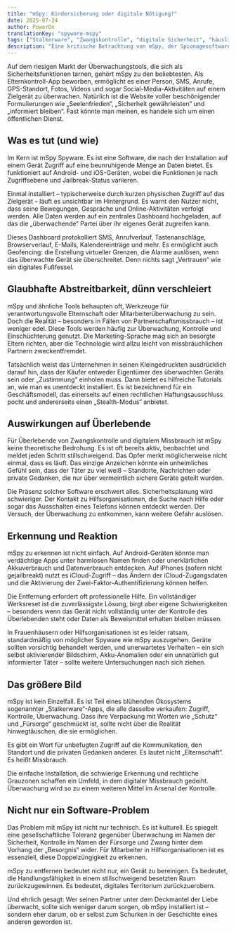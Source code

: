 ```yaml
---
title: "mSpy: Kindersicherung oder digitale Nötigung?"
date: 2025-07-24
author: PowerOn
translationKey: "spyware-mspy"
tags: ["Stalkerware", "Zwangskontrolle", "digitale Sicherheit", "häusliche Gewalt", "Überwachungstechnologie", "Privatsphäre"]
description: "Eine kritische Betrachtung von mSpy, der Spionagesoftware, die als 'elterliche Beruhigung' vermarktet wird, aber zur Kontrolle, Überwachung und Einschüchterung in missbräuchlichen Beziehungen genutzt wird."
---
```


Auf dem riesigen Markt der Überwachungstools, die sich als Sicherheitsfunktionen tarnen, gehört mSpy zu den beliebtesten. Als Elternkontroll-App beworben, ermöglicht es einer Person, SMS, Anrufe, GPS-Standort, Fotos, Videos und sogar Social-Media-Aktivitäten auf einem Zielgerät zu überwachen. Natürlich ist die Website voller beschönigender Formulierungen wie „Seelenfrieden“, „Sicherheit gewährleisten“ und „informiert bleiben“. Fast könnte man meinen, es handele sich um einen öffentlichen Dienst.

## Was es tut (und wie)

Im Kern ist mSpy Spyware. Es ist eine Software, die nach der Installation auf einem Gerät Zugriff auf eine beunruhigende Menge an Daten bietet. Es funktioniert auf Android- und iOS-Geräten, wobei die Funktionen je nach Zugriffsebene und Jailbreak-Status variieren.

Einmal installiert – typischerweise durch kurzen physischen Zugriff auf das Zielgerät – läuft es unsichtbar im Hintergrund. Es warnt den Nutzer nicht, dass seine Bewegungen, Gespräche und Online-Aktivitäten verfolgt werden. Alle Daten werden auf ein zentrales Dashboard hochgeladen, auf das die „überwachende“ Partei über ihr eigenes Gerät zugreifen kann.

Dieses Dashboard protokolliert SMS, Anrufverlauf, Tastenanschläge, Browserverlauf, E-Mails, Kalendereinträge und mehr. Es ermöglicht auch Geofencing: die Erstellung virtueller Grenzen, die Alarme auslösen, wenn das überwachte Gerät sie überschreitet. Denn nichts sagt „Vertrauen“ wie ein digitales Fußfessel.

## Glaubhafte Abstreitbarkeit, dünn verschleiert

mSpy und ähnliche Tools behaupten oft, Werkzeuge für verantwortungsvolle Elternschaft oder Mitarbeiterüberwachung zu sein. Doch die Realität – besonders in Fällen von Partnerschaftsmissbrauch – ist weniger edel. Diese Tools werden häufig zur Überwachung, Kontrolle und Einschüchterung genutzt. Die Marketing-Sprache mag sich an besorgte Eltern richten, aber die Technologie wird allzu leicht von missbräuchlichen Partnern zweckentfremdet.

Tatsächlich weist das Unternehmen in seinen Kleingedruckten ausdrücklich darauf hin, dass der Käufer entweder Eigentümer des überwachten Geräts sein oder „Zustimmung“ einholen muss. Dann bietet es hilfreiche Tutorials an, wie man es unentdeckt installiert. Es ist bezeichnend für ein Geschäftsmodell, das einerseits auf einen rechtlichen Haftungsausschluss pocht und andererseits einen „Stealth-Modus“ anbietet.

## Auswirkungen auf Überlebende

Für Überlebende von Zwangskontrolle und digitalem Missbrauch ist mSpy keine theoretische Bedrohung. Es ist oft bereits aktiv, beobachtet und meldet jeden Schritt stillschweigend. Das Opfer merkt möglicherweise nicht einmal, dass es läuft. Das einzige Anzeichen könnte ein unheimliches Gefühl sein, dass der Täter zu viel weiß – Standorte, Nachrichten oder private Gedanken, die nur über vermeintlich sichere Geräte geteilt wurden.

Die Präsenz solcher Software erschwert alles. Sicherheitsplanung wird schwieriger. Der Kontakt zu Hilfsorganisationen, die Suche nach Hilfe oder sogar das Ausschalten eines Telefons können entdeckt werden. Der Versuch, der Überwachung zu entkommen, kann weitere Gefahr auslösen.

## Erkennung und Reaktion

mSpy zu erkennen ist nicht einfach. Auf Android-Geräten könnte man verdächtige Apps unter harmlosen Namen finden oder unerklärlichen Akkuverbrauch und Datenverbrauch entdecken. Auf iPhones (sofern nicht gejailbreakt) nutzt es iCloud-Zugriff – das Ändern der iCloud-Zugangsdaten und die Aktivierung der Zwei-Faktor-Authentifizierung können helfen.

Die Entfernung erfordert oft professionelle Hilfe. Ein vollständiger Werksreset ist die zuverlässigste Lösung, birgt aber eigene Schwierigkeiten – besonders wenn das Gerät nicht vollständig unter der Kontrolle des Überlebenden steht oder Daten als Beweismittel erhalten bleiben müssen.

In Frauenhäusern oder Hilfsorganisationen ist es leider ratsam, standardmäßig von möglicher Spyware wie mSpy auszugehen. Geräte sollten vorsichtig behandelt werden, und unerwartetes Verhalten – ein sich selbst aktivierender Bildschirm, Akku-Anomalien oder ein unnatürlich gut informierter Täter – sollte weitere Untersuchungen nach sich ziehen.

## Das größere Bild

mSpy ist kein Einzelfall. Es ist Teil eines blühenden Ökosystems sogenannter „Stalkerware“-Apps, die alle dasselbe verkaufen: Zugriff, Kontrolle, Überwachung. Dass ihre Verpackung mit Worten wie „Schutz“ und „Fürsorge“ geschmückt ist, sollte nicht über die Realität hinwegtäuschen, die sie ermöglichen.

Es gibt ein Wort für unbefugten Zugriff auf die Kommunikation, den Standort und die privaten Gedanken anderer. Es lautet nicht „Elternschaft“. Es heißt Missbrauch.

Die einfache Installation, die schwierige Erkennung und rechtliche Grauzonen schaffen ein Umfeld, in dem digitaler Missbrauch gedeiht. Überwachung wird so zu einem weiteren Mittel im Arsenal der Kontrolle.

## Nicht nur ein Software-Problem

Das Problem mit mSpy ist nicht nur technisch. Es ist kulturell. Es spiegelt eine gesellschaftliche Toleranz gegenüber Überwachung im Namen der Sicherheit, Kontrolle im Namen der Fürsorge und Zwang hinter dem Vorhang der „Besorgnis“ wider. Für Mitarbeiter in Hilfsorganisationen ist es essenziell, diese Doppelzüngigkeit zu erkennen.

mSpy zu entfernen bedeutet nicht nur, ein Gerät zu bereinigen. Es bedeutet, die Handlungsfähigkeit in einem stillschweigend besetzten Raum zurückzugewinnen. Es bedeutet, digitales Territorium zurückzuerobern.

Und ehrlich gesagt: Wer seinen Partner unter dem Deckmantel der Liebe überwacht, sollte sich weniger darum sorgen, ob mSpy installiert ist – sondern eher darum, ob er selbst zum Schurken in der Geschichte eines anderen geworden ist.
